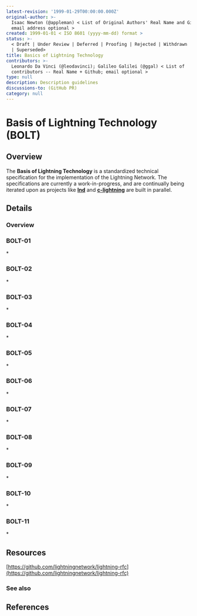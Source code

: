 ```yaml
---
latest-revision: '1999-01-29T00:00:00.000Z'
original-author: >-
  Isaac Newton (@appleman) < List of Original Authors' Real Name and Github;
  email address optional >
created: 1999-01-01 < ISO 8601 (yyyy-mm-dd) format >
status: >-
  < Draft | Under Review | Deferred | Proofing | Rejected | Withdrawn | Accepted
  | Superseded>
title: Basics of Lightning Technology
contributors: >-
  Leonardo Da Vinci (@leodavinci); Galileo Galilei (@ggal) < List of
  contributors -- Real Name + Github; email optional >
type: null
description: Description guidelines
discussions-to: (GitHub PR)
category: null
---
```


# Basis of Lightning Technology \(BOLT\)

## Overview

The **Basis of Lightning Technology** is a standardized technical specification for the implementation of the Lightning Network. The specifications are currently a work-in-progress, and are continually being iterated upon as projects like [**lnd**](../lightning-software/lnd/) and [**c-lightning**](../lightning-software/c-lightning.md) are built in parallel.

## Details

### Overview

### BOLT-01

\*

### BOLT-02

\*

### BOLT-03

\*

### BOLT-04

\*

### BOLT-05

\*

### BOLT-06

\*

### BOLT-07

\*

### BOLT-08

\*

### BOLT-09

\*

### BOLT-10

\*

### BOLT-11

\*

## Resources

[https://github.com/lightningnetwork/lightning-rfc](https://github.com/lightningnetwork/lightning-rfc)

### See also

## References

